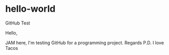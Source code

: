 # hello-world
GitHub Test

Hello,

JAM here, I'm testing GitHub for a programming project.
Regards
P.D. I love Tacos
